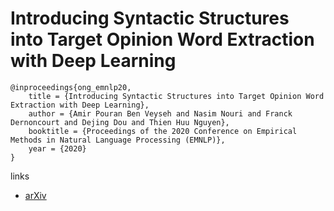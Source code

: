 # Introducing Syntactic Structures into Target Opinion Word Extraction with Deep Learning

```
@inproceedings{ong_emnlp20,
    title = {Introducing Syntactic Structures into Target Opinion Word Extraction with Deep Learning},
    author = {Amir Pouran Ben Veyseh and Nasim Nouri and Franck Dernoncourt and Dejing Dou and Thien Huu Nguyen},
    booktitle = {Proceedings of the 2020 Conference on Empirical Methods in Natural Language Processing (EMNLP)},
    year = {2020}
}
```

links
- [arXiv](https://arxiv.org/abs/2010.13378)
